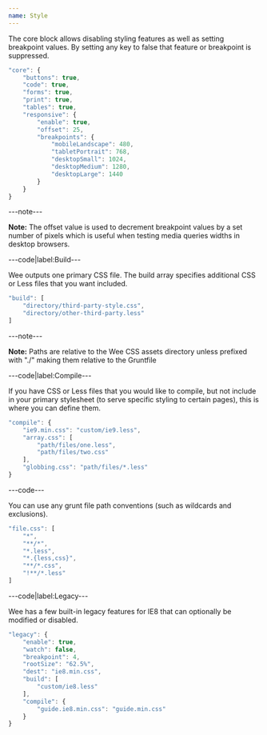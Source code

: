 ```yaml
---
name: Style
---
```


The core block allows disabling styling features as well as setting breakpoint values. By setting any key to false that feature or breakpoint is suppressed.

```javascript
"core": {
	"buttons": true,
	"code": true,
	"forms": true,
	"print": true,
	"tables": true,
	"responsive": {
		"enable": true,
		"offset": 25,
		"breakpoints": {
			"mobileLandscape": 480,
			"tabletPortrait": 768,
			"desktopSmall": 1024,
			"desktopMedium": 1280,
			"desktopLarge": 1440
		}
	}
}
```

---note---

**Note:** The offset value is used to decrement breakpoint values by a set number of pixels which is useful when testing media queries widths in desktop browsers.

---code|label:Build---

Wee outputs one primary CSS file. The build array specifies additional CSS or Less files that you want included.

```javascript
"build": [
	"directory/third-party-style.css",
	"directory/other-third-party.less"
]
```

---note---

**Note:**  Paths are relative to the Wee CSS assets directory unless prefixed with "./" making them relative to the Gruntfile

---code|label:Compile---

If you have CSS or Less files that you would like to compile, but not include in your primary stylesheet (to serve specific styling to certain pages), this is where you can define them.

```javascript
"compile": {
	"ie9.min.css": "custom/ie9.less",
	"array.css": [
		"path/files/one.less",
		"path/files/two.css"
	],
	"globbing.css": "path/files/*.less"
}
```

---code---

You can use any grunt file path conventions (such as wildcards and exclusions).

```javascript
"file.css": [
	"*",
	"**/*",
	"*.less",
	"*.{less,css}",
	"**/*.css",
	"!**/*.less"
]
```

---code|label:Legacy---

Wee has a few built-in legacy features for IE8 that can optionally be modified or disabled.

```javascript
"legacy": {
	"enable": true,
	"watch": false,
	"breakpoint": 4,
	"rootSize": "62.5%",
	"dest": "ie8.min.css",
	"build": [
		"custom/ie8.less"
	],
	"compile": {
		"guide.ie8.min.css": "guide.min.css"
	}
}
```